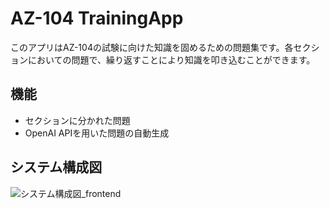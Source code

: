 # AZ-104 TrainingApp

このアプリはAZ-104の試験に向けた知識を固めるための問題集です。各セクションにおいての問題で、繰り返すことにより知識を叩き込むことができます。

## 機能
- セクションに分かれた問題
- OpenAI APIを用いた問題の自動生成

## システム構成図
![システム構成図_frontend](https://github.com/kazuhiro-ogawa/az-104-react-app/assets/105719508/183b23b0-d37a-4413-928a-1ca2219a3cb9)

